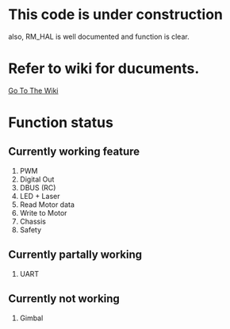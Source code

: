 # This code is under construction

also, RM_HAL is well documented and function is clear.

# Refer to wiki for ducuments.

[Go To The Wiki](https://github.com/sikaxn/QRMWiki/wiki/5-RM-HAL-library-code)

# Function status

## Currently working feature

1. PWM
2. Digital Out
3. DBUS (RC)
4. LED + Laser
5. Read Motor data
6. Write to Motor
7. Chassis
8. Safety

## Currently partally working

1. UART

## Currently not working

1. Gimbal
